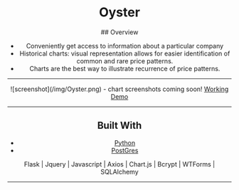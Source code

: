 <h1 align="center">Oyster</h1>
<div align="center">
  ## Overview

  - Conveniently get access to information about a particular company
  - Historical charts: visual representation allows for easier identification of common and rare price patterns.
  - Charts are the best way to illustrate recurrence of price patterns.

  <hr>
  ![screenshot](/img/Oyster.png)
  - chart screenshots coming soon!
  <a href="https://stockchartandnews.herokuapp.com/news" target="_blank">Working Demo</a>

  <hr>
  
  ## Built With

  - [Python](https://www.python.org/)
  - [PostGres](https://www.postgresql.org/)

  Flask | Jquery | Javascript | Axios | Chart.js | Bcrypt | WTForms | SQLAlchemy
  <hr>
</div>
